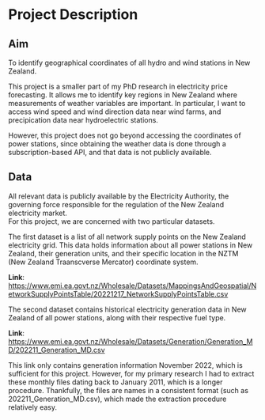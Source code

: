 # Project Description

## Aim

To identify geographical coordinates of all hydro and wind stations in New Zealand.  

This project is a smaller part of my PhD research in electricity price forecasting. It allows me to identify key regions in New Zealand where measurements of weather variables are important. In particular, I want to access wind speed and wind direction data near wind farms, and precipication data near hydroelectric stations.

However, this project does not go beyond accessing the coordinates of power stations, since obtaining the weather data is done through a subscription-based API, and that data is not publicly available.

## Data

All relevant data is publicly available by the Electricity Authority, the governing force responsible for the regulation of the New Zealand electricity market.  
For this project, we are concerned with two particular datasets.

The first dataset is a list of all network supply points on the New Zealand electricity grid. This data holds information about all power stations in New Zealand, their generation units, and their specific location in the NZTM (New Zealand Traanscverse Mercator) coordinate system.

**Link**: <https://www.emi.ea.govt.nz/Wholesale/Datasets/MappingsAndGeospatial/NetworkSupplyPointsTable/20221217_NetworkSupplyPointsTable.csv>

The second dataset contains historical electricity generation data in New Zealand of all power stations, along with their respective fuel type.

**Link**: <https://www.emi.ea.govt.nz/Wholesale/Datasets/Generation/Generation_MD/202211_Generation_MD.csv>

This link only contains generation information November 2022, which is sufficient for this project. However, for my primary research I had to extract these monthly files dating back to January 2011, which is a longer procedure. Thankfully, the files are names in a consistent format (such as 202211_Generation_MD.csv), which made the extraction procedure relatively easy.
